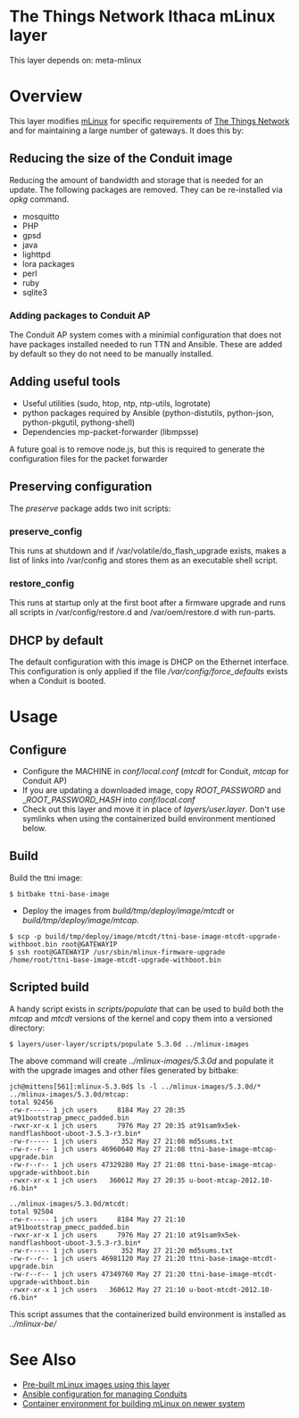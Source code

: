 # The Things Network Ithaca mLinux layer

This layer depends on: meta-mlinux

# Overview

This layer modifies
[mLinux](http://www.multitech.net/developer/software/mlinux/) for
specific requirements of [The Things
Network](https://console.thethingsnetwork.org/) and for maintaining a
large number of gateways.  It does this by:

## Reducing the size of the Conduit image

Reducing the amount of bandwidth and storage that is needed for an
update.  The following packages are removed. They can be re-installed
via _opkg_ command.

+ mosquitto 
+ PHP
+ gpsd
+ java
+ lighttpd
+ lora packages
+ perl
+ ruby
+ sqlite3

### Adding packages to Conduit AP

The Conduit AP system comes with a minimial configuration that does
not have packages installed needed to run TTN and Ansible.  These are
added by default so they do not need to be manually installed.

## Adding useful tools

+ Useful utilities (sudo, htop, ntp, ntp-utils, logrotate)
+ python packages required by Ansible (python-distutils, python-json,
  python-pkgutil, pythong-shell)
+ Dependencies mp-packet-forwarder (libmpsse)

A future goal is to remove node.js, but this is required to generate
the configuration files for the packet forwarder

## Preserving configuration

The _preserve_ package adds two init scripts:

### preserve_config

This runs at shutdown and if /var/volatile/do_flash_upgrade exists,
makes a list of links into /var/config and stores them as an
executable shell script.

### restore_config

This runs at startup only at the first boot after a firmware upgrade
and runs all scripts in /var/config/restore.d and /var/oem/restore.d
with run-parts.

## DHCP by default

The default configuration with this image is DHCP on the Ethernet
interface. This configuration is only applied if the file
_/var/config/force_defaults_ exists when a Conduit is booted.

# Usage

## Configure

+ Configure the MACHINE in *conf/local.conf* (_mtcdt_ for Conduit, _mtcap_ for Conduit AP)
+ If you are updating a downloaded image, copy _ROOT_PASSWORD_ and
  __ROOT_PASSWORD_HASH_ into *conf/local.conf*
+ Check out this layer and move it in place of *layers/user.layer*. 
  Don't use symlinks when using the containerized build environment mentioned below.
  
## Build

Build the ttni image:
```
$ bitbake ttni-base-image
```
+ Deploy the images from _build/tmp/deploy/image/mtcdt_ or _build/tmp/deploy/image/mtcap_.
```
$ scp -p build/tmp/deploy/image/mtcdt/ttni-base-image-mtcdt-upgrade-withboot.bin root@GATEWAYIP
$ ssh root@GATEWAYIP /usr/sbin/mlinux-firmware-upgrade /home/root/ttni-base-image-mtcdt-upgrade-withboot.bin
```

## Scripted build

A handy script exists in *scripts/populate* that can be used to build
both the _mtcap_ and _mtcdt_ versions of the kernel and copy them into
a versioned directory:

```
$ layers/user-layer/scripts/populate 5.3.0d ../mlinux-images
```

The above command will create *../mlinux-images/5.3.0d* and populate
it with the upgrade images and other files generated by bitbake:

```
jch@mittens[561]:mlinux-5.3.0d$ ls -l ../mlinux-images/5.3.0d/*
../mlinux-images/5.3.0d/mtcap:
total 92456
-rw-r----- 1 jch users     8184 May 27 20:35 at91bootstrap_pmecc_padded.bin
-rwxr-xr-x 1 jch users     7976 May 27 20:35 at91sam9x5ek-nandflashboot-uboot-3.5.3-r3.bin*
-rw-r----- 1 jch users      352 May 27 21:08 md5sums.txt
-rw-r--r-- 1 jch users 46960640 May 27 21:08 ttni-base-image-mtcap-upgrade.bin
-rw-r--r-- 1 jch users 47329280 May 27 21:08 ttni-base-image-mtcap-upgrade-withboot.bin
-rwxr-xr-x 1 jch users   360612 May 27 20:35 u-boot-mtcap-2012.10-r6.bin*

../mlinux-images/5.3.0d/mtcdt:
total 92504
-rw-r----- 1 jch users     8184 May 27 21:10 at91bootstrap_pmecc_padded.bin
-rwxr-xr-x 1 jch users     7976 May 27 21:10 at91sam9x5ek-nandflashboot-uboot-3.5.3-r3.bin*
-rw-r----- 1 jch users      352 May 27 21:20 md5sums.txt
-rw-r--r-- 1 jch users 46981120 May 27 21:20 ttni-base-image-mtcdt-upgrade.bin
-rw-r--r-- 1 jch users 47349760 May 27 21:20 ttni-base-image-mtcdt-upgrade-withboot.bin
-rwxr-xr-x 1 jch users   360612 May 27 21:10 u-boot-mtcdt-2012.10-r6.bin*
```

This script assumes that the containerized build environment is
installed as _../mlinux-be/_

# See Also

+ [Pre-built mLinux images using this layer](https://github.com/IthacaThings/mlinux-images)
+ [Ansible configuration for managing Conduits](https://github.com/IthacaThings/ttn-multitech-cm)
+ [Container environment for building mLinux on newer system](https://hub.docker.com/r/jchonig/mlinux-be/)
